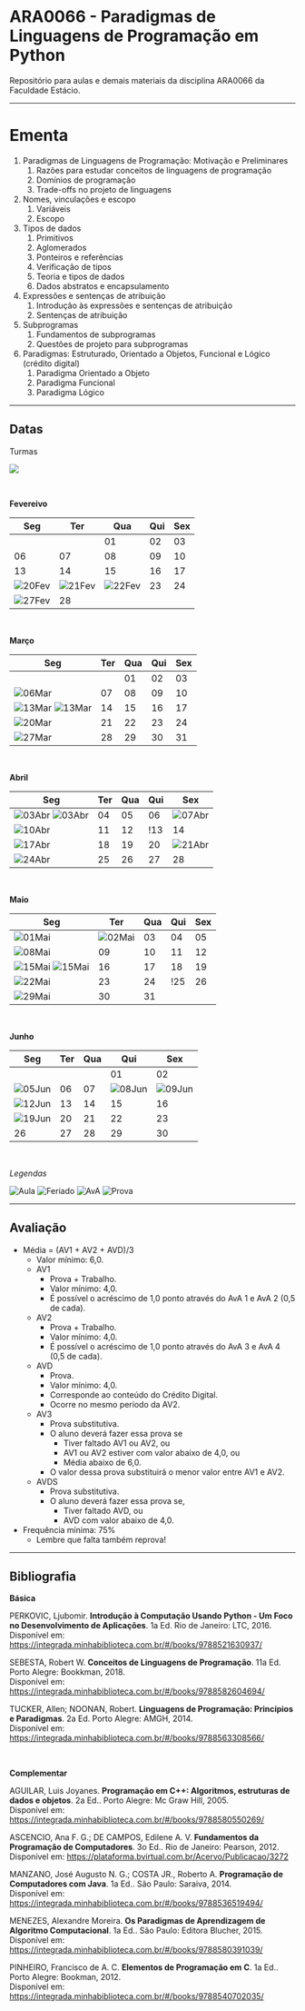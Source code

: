 # **ARA0066 - Paradigmas de Linguagens de Programação em Python**

Repositório para aulas e demais materiais da disciplina ARA0066 da Faculdade Estácio.

-----

# **Ementa**

1. Paradigmas de Linguagens de Programação: Motivação e Preliminares
   1. Razões para estudar conceitos de linguagens de programação
   2. Domínios de programação
   3. Trade-offs no projeto de linguagens
2. Nomes, vinculações e escopo
   1. Variáveis
   2. Escopo
3. Tipos de dados
   1. Primitivos
   2. Aglomerados
   3. Ponteiros e referências
   4. Verificação de tipos
   5. Teoria e tipos de dados
   6. Dados abstratos e encapsulamento
4. Expressões e sentenças de atribuição
   1. Introdução às expressões e sentenças de atribuição
   2. Sentenças de atribuição
5. Subprogramas
   1. Fundamentos de subprogramas
   2. Questões de projeto para subprogramas
6. Paradigmas: Estruturado, Orientado a Objetos, Funcional e Lógico (crédito digital)
   1. Paradigma Orientado a Objeto
   2. Paradigma Funcional
   3. Paradigma Lógico

-----

## **Datas**

Turmas

![](https://img.shields.io/badge/Segunda-1002-lightgrey)

<br />

**Fevereivo**

| Seg | Ter | Qua | Qui | Sex |
|---|---|---|---|---|
| | | 01 | 02 | 03 |
| 06 | 07 | 08 | 09 | 10 |
| 13 | 14 | 15 | 16 | 17 |
| ![20Fev](https://placehold.co/25/cornflowerblue/white?text=20) | ![21Fev](https://placehold.co/25/cornflowerblue/white?text=21) | ![22Fev](https://placehold.co/25/cornflowerblue/white?text=22) | 23 | 24 |
| ![27Fev](https://placehold.co/25/limegreen/white?text=27) | 28 | | | |

<br />

**Março**

| Seg | Ter | Qua | Qui | Sex |
|---|---|---|---|---|
|    |    | 01 | 02 | 03 |
| ![06Mar](https://placehold.co/25/limegreen/white?text=06) | 07 | 08 | 09 | 10 |
| ![13Mar](https://placehold.co/25/limegreen/white?text=13) ![13Mar](https://placehold.co/25/orange/white?text=13) | 14 | 15 | 16 | 17 |
| ![20Mar](https://placehold.co/25/limegreen/white?text=20) | 21 | 22 | 23 | 24 |
| ![27Mar](https://placehold.co/25/limegreen/white?text=27) | 28 | 29 | 30 | 31 |

<br />

**Abril**

| Seg | Ter | Qua | Qui | Sex |
|---|---|---|---|---|
| ![03Abr](https://placehold.co/25/limegreen/white?text=03) ![03Abr](https://placehold.co/25/orange/white?text=03) | 04 | 05 | 06 | ![07Abr](https://placehold.co/25/cornflowerblue/white?text=07) |
| ![10Abr](https://placehold.co/25/limegreen/white?text=10) | 11 | 12 | !13 | 14 |
| ![17Abr](https://placehold.co/25/limegreen/white?text=17) | 18 | 19 | 20 | ![21Abr](https://placehold.co/25/cornflowerblue/white?text=21) |
| ![24Abr](https://placehold.co/25/red/white?text=24) | 25 | 26 | 27 | 28 |

<br />

**Maio**

| Seg | Ter | Qua | Qui | Sex |
|---|---|---|---|---|
| ![01Mai](https://placehold.co/25/cornflowerblue/white?text=01) | ![02Mai](https://placehold.co/25/orange/white?text=02) | 03 | 04 | 05 |
| ![08Mai](https://placehold.co/25/limegreen/white?text=08) | 09 | 10 | 11 | 12 | 
| ![15Mai](https://placehold.co/25/limegreen/white?text=15) ![15Mai](https://placehold.co/25/orange/white?text=15) | 16 | 17 | 18 | 19 |
| ![22Mai](https://placehold.co/25/limegreen/white?text=22) | 23 | 24 | !25 | 26 |
| ![29Mai](https://placehold.co/25/limegreen/white?text=29) | 30 | 31 |    |    |

<br />

**Junho**

| Seg | Ter | Qua | Qui | Sex |
|---|---|---|---|---|
|    |    |    | 01 | 02 |
| ![05Jun](https://placehold.co/25/red/white?text=05) | 06 | 07 | ![08Jun](https://placehold.co/25/cornflowerblue/white?text=21) | ![09Jun](https://placehold.co/25/cornflowerblue/white?text=09) |
| ![12Jun](https://placehold.co/25/limegreen/white?text=12) | 13 | 14 | 15 | 16 |
| ![19Jun](https://placehold.co/25/red/white?text=19) | 20 | 21 | 22 | 23 |
| 26 | 27 | 28 | 29 | 30 |

<br />

*Legendas*

![Aula](https://img.shields.io/badge/-Aula-limegreen?style=for-the-badge)
![Feriado](https://img.shields.io/badge/-Feriado-cornflowerblue?style=for-the-badge)
![AvA](https://img.shields.io/badge/-Avaliando_o_Aprendizado-orange?style=for-the-badge)
![Prova](https://img.shields.io/badge/-Prova-red?style=for-the-badge)

-----

## **Avaliação**

* Média = (AV1 + AV2 + AVD)/3
  * Valor mínimo: 6,0.
  * AV1
    * Prova + Trabalho.
    * Valor mínimo: 4,0.
    * É possível o acréscimo de 1,0 ponto através do AvA 1 e AvA 2 (0,5 de cada).
  * AV2
    * Prova + Trabalho.
    * Valor mínimo: 4,0.
    * É possível o acréscimo de 1,0 ponto através do AvA 3 e AvA 4 (0,5 de cada).
  * AVD
    * Prova.
    * Valor mínimo: 4,0.
    * Corresponde ao conteúdo do Crédito Digital.
    * Ocorre no mesmo período da AV2.
  * AV3
    * Prova substitutiva.
    * O aluno deverá fazer essa prova se
      * Tiver faltado AV1 ou AV2, ou
      * AV1 ou AV2 estiver com valor abaixo de 4,0, ou
      * Média abaixo de 6,0.
    * O valor dessa prova substituirá o menor valor entre AV1 e AV2.
  * AVDS
    * Prova substitutiva.
    * O aluno deverá fazer essa prova se,
      * Tiver faltado AVD, ou
      * AVD com valor abaixo de 4,0.
* Frequência mínima: 75%
  * Lembre que falta também reprova!

-----

## **Bibliografia**

**Básica**

PERKOVIC, Ljubomir. **Introdução à Computação Usando Python ­- Um Foco no Desenvolvimento de Aplicações**. 1a Ed. Rio de Janeiro: LTC, 2016. <br>
Disponível em: https://integrada.minhabiblioteca.com.br/#/books/9788521630937/

SEBESTA, Robert W. **Conceitos de Linguagens de Programação**. 11a Ed. Porto Alegre: Bookkman, 2018. <br>
Disponível em: https://integrada.minhabiblioteca.com.br/#/books/9788582604694/

TUCKER, Allen; NOONAN, Robert. **Linguagens de Programação: Princípios e Paradigmas**. 2a Ed. Porto Alegre: AMGH, 2014. <br>
Disponível em: https://integrada.minhabiblioteca.com.br/#/books/9788563308566/

<br />

**Complementar**

AGUILAR, Luis Joyanes. **Programação em C++: Algoritmos, estruturas de dados e objetos**. 2a Ed.. Porto Alegre: Mc Graw Hill, 2005. <br>
Disponível em: https://integrada.minhabiblioteca.com.br/#/books/9788580550269/

ASCENCIO, Ana F. G.; DE CAMPOS, Edilene A. V. **Fundamentos da Programação de Computadores**. 3o Ed.. Rio de Janeiro: Pearson, 2012. <br>
Disponível em: https://plataforma.bvirtual.com.br/Acervo/Publicacao/3272

MANZANO, José Augusto N. G.; COSTA JR., Roberto A. **Programação de Computadores com Java**. 1a Ed.. São Paulo: Saraiva, 2014. <br>
Disponível em: https://integrada.minhabiblioteca.com.br/#/books/9788536519494/

MENEZES, Alexandre Moreira. **Os Paradigmas de Aprendizagem de Algoritmo Computacional**. 1a Ed.. São Paulo: Editora Blucher, 2015. <br>
Disponível em: https://integrada.minhabiblioteca.com.br/#/books/9788580391039/

PINHEIRO, Francisco de A. C. **Elementos de Programação em C**. 1a Ed.. Porto Alegre: Bookman, 2012. <br>
Disponível em: https://integrada.minhabiblioteca.com.br/#/books/9788540702035/